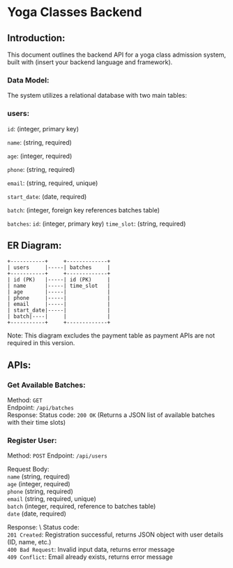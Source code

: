 # Yoga Classes Backend

## Introduction:

This document outlines the backend API for a yoga class admission system, built with (insert your backend language and framework).

### Data Model:

The system utilizes a relational database with two main tables:

### users:
`id`: (integer, primary key)

`name`: (string, required)

`age`: (integer, required)

`phone`: (string, required)

`email`: (string, required, unique)

`start_date`: (date, required)

`batch`: (integer, foreign key references batches table)

`batches`:
`id`: (integer, primary key)
`time_slot`: (string, required)

## ER Diagram:

```
+-----------+     +-------------+
| users     |-----| batches     |       
+-----------+     +-------------+       
| id (PK)   |-----| id (PK)     |       
| name      |-----| time_slot   |
| age       |-----|             |       
| phone     |-----|             |       
| email     |-----|             |       
| start_date|-----|             |       
| batch|----|     |             |
+-----------+     +-------------+
```

Note: This diagram excludes the payment table as payment APIs are not required in this version.

## APIs:

### Get Available Batches:

Method: `GET` \
Endpoint: `/api/batches` \
Response:
Status code: `200 OK` 
(Returns a JSON list of available batches with their time slots) 

### Register User:

Method: `POST` 
Endpoint: `/api/users` 

Request Body: \
`name` (string, required) \
`age` (integer, required) \
`phone` (string, required) \
`email` (string, required, unique) \
`batch` (integer, required, reference to batches table) \
`date` (date, required) 

Response: \ 
Status code: \
`201 Created`: Registration successful, returns JSON object with user details (ID, name, etc.) \
`400 Bad Request`: Invalid input data, returns error message \
`409 Conflict`: Email already exists, returns error message